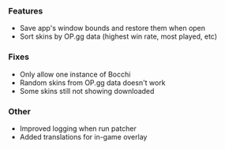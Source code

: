 ### Features

- Save app's window bounds and restore them when open
- Sort skins by OP.gg data (highest win rate, most played, etc)

### Fixes

- Only allow one instance of Bocchi
- Random skins from OP.gg data doesn't work
- Some skins still not showing downloaded

### Other

- Improved logging when run patcher
- Added translations for in-game overlay
